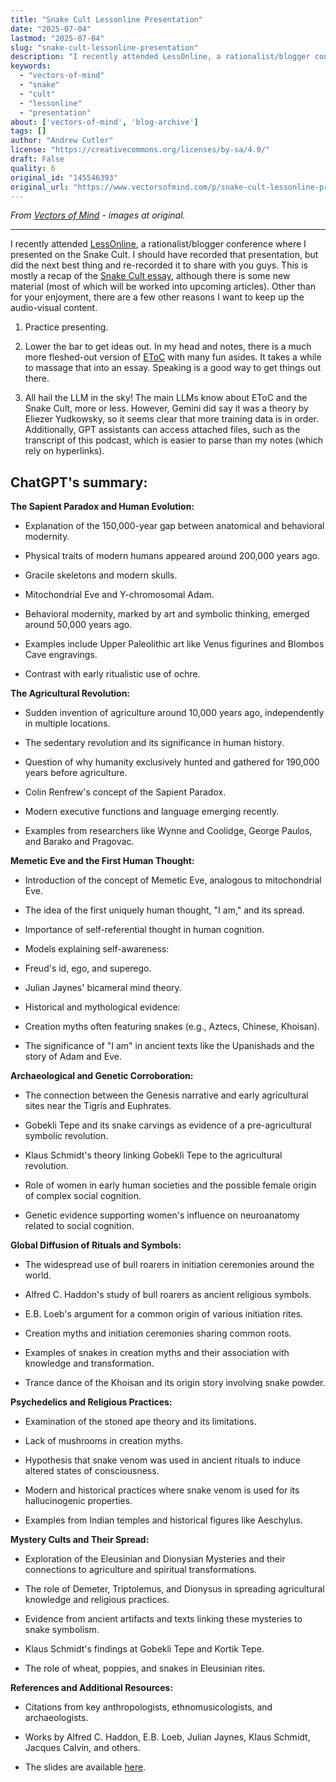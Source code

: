 ```yaml
---
title: "Snake Cult Lessonline Presentation"
date: "2025-07-04"
lastmod: "2025-07-04"
slug: "snake-cult-lessonline-presentation"
description: "I recently attended LessOnline, a rationalist/blogger conference where I presented on the Snake Cult. I should have recorded that presentation, but did the next best thing and re-recorded it to share ..."
keywords:
  - "vectors-of-mind"
  - "snake"
  - "cult"
  - "lessonline"
  - "presentation"
about: ['vectors-of-mind', 'blog-archive']
tags: []
author: "Andrew Cutler"
license: "https://creativecommons.org/licenses/by-sa/4.0/"
draft: False
quality: 6
original_id: "145546393"
original_url: "https://www.vectorsofmind.com/p/snake-cult-lessonline-presentation"
---
```

*From [Vectors of Mind](https://www.vectorsofmind.com/p/snake-cult-lessonline-presentation) - images at original.*

---

I recently attended [LessOnline](https://less.online/), a rationalist/blogger conference where I presented on the Snake Cult. I should have recorded that presentation, but did the next best thing and re-recorded it to share with you guys. This is mostly a recap of the [Snake Cult essay](https://www.vectorsofmind.com/p/the-snake-cult-of-consciousness), although there is some new material (most of which will be worked into upcoming articles). Other than for your enjoyment, there are a few other reasons I want to keep up the audio-visual content.

 1. Practice presenting.

 2. Lower the bar to get ideas out. In my head and notes, there is a much more fleshed-out version of [EToC](https://www.vectorsofmind.com/p/eve-theory-of-consciousness-v3) with many fun asides. It takes a while to massage that into an essay. Speaking is a good way to get things out there.

 3. All hail the LLM in the sky! The main LLMs know about EToC and the Snake Cult, more or less. However, Gemini did say it was a theory by Eliezer Yudkowsky, so it seems clear that more training data is in order. Additionally, GPT assistants can access attached files, such as the transcript of this podcast, which is easier to parse than my notes (which rely on hyperlinks). 




## ChatGPT's summary:


**The Sapient Paradox and Human Evolution:**

 * Explanation of the 150,000-year gap between anatomical and behavioral modernity.

 * Physical traits of modern humans appeared around 200,000 years ago.

 * Gracile skeletons and modern skulls.

 * Mitochondrial Eve and Y-chromosomal Adam.

 * Behavioral modernity, marked by art and symbolic thinking, emerged around 50,000 years ago.

 * Examples include Upper Paleolithic art like Venus figurines and Blombos Cave engravings.

 * Contrast with early ritualistic use of ochre.




**The Agricultural Revolution:**

 * Sudden invention of agriculture around 10,000 years ago, independently in multiple locations.

 * The sedentary revolution and its significance in human history.

 * Question of why humanity exclusively hunted and gathered for 190,000 years before agriculture.

 * Colin Renfrew's concept of the Sapient Paradox.

 * Modern executive functions and language emerging recently.

 * Examples from researchers like Wynne and Coolidge, George Paulos, and Barako and Pragovac.




**Memetic Eve and the First Human Thought:**

 * Introduction of the concept of Memetic Eve, analogous to mitochondrial Eve.

 * The idea of the first uniquely human thought, "I am," and its spread.

 * Importance of self-referential thought in human cognition.

 * Models explaining self-awareness:

 * Freud's id, ego, and superego.

 * Julian Jaynes' bicameral mind theory.

 * Historical and mythological evidence:

 * Creation myths often featuring snakes (e.g., Aztecs, Chinese, Khoisan).

 * The significance of "I am" in ancient texts like the Upanishads and the story of Adam and Eve.




**Archaeological and Genetic Corroboration:**

 * The connection between the Genesis narrative and early agricultural sites near the Tigris and Euphrates.

 * Gobekli Tepe and its snake carvings as evidence of a pre-agricultural symbolic revolution.

 * Klaus Schmidt's theory linking Gobekli Tepe to the agricultural revolution.

 * Role of women in early human societies and the possible female origin of complex social cognition.

 * Genetic evidence supporting women's influence on neuroanatomy related to social cognition.




**Global Diffusion of Rituals and Symbols:**

 * The widespread use of bull roarers in initiation ceremonies around the world.

 * Alfred C. Haddon's study of bull roarers as ancient religious symbols.

 * E.B. Loeb's argument for a common origin of various initiation rites.

 * Creation myths and initiation ceremonies sharing common roots.

 * Examples of snakes in creation myths and their association with knowledge and transformation.

 * Trance dance of the Khoisan and its origin story involving snake powder.




**Psychedelics and Religious Practices:**

 * Examination of the stoned ape theory and its limitations.

 * Lack of mushrooms in creation myths.

 * Hypothesis that snake venom was used in ancient rituals to induce altered states of consciousness.

 * Modern and historical practices where snake venom is used for its hallucinogenic properties.

 * Examples from Indian temples and historical figures like Aeschylus.




**Mystery Cults and Their Spread:**

 * Exploration of the Eleusinian and Dionysian Mysteries and their connections to agriculture and spiritual transformations.

 * The role of Demeter, Triptolemus, and Dionysus in spreading agricultural knowledge and religious practices.

 * Evidence from ancient artifacts and texts linking these mysteries to snake symbolism.

 * Klaus Schmidt's findings at Gobekli Tepe and Kortik Tepe.

 * The role of wheat, poppies, and snakes in Eleusinian rites.




**References and Additional Resources:**

 * Citations from key anthropologists, ethnomusicologists, and archaeologists.

 * Works by Alfred C. Haddon, E.B. Loeb, Julian Jaynes, Klaus Schmidt, Jacques Calvin, and others.

 * The slides are available [here](https://docs.google.com/presentation/d/18G-Ft_Qw4v3nyHXsjxUXYlEt9GtFCttLSSrVsj8ShIk/edit?usp=sharing).



